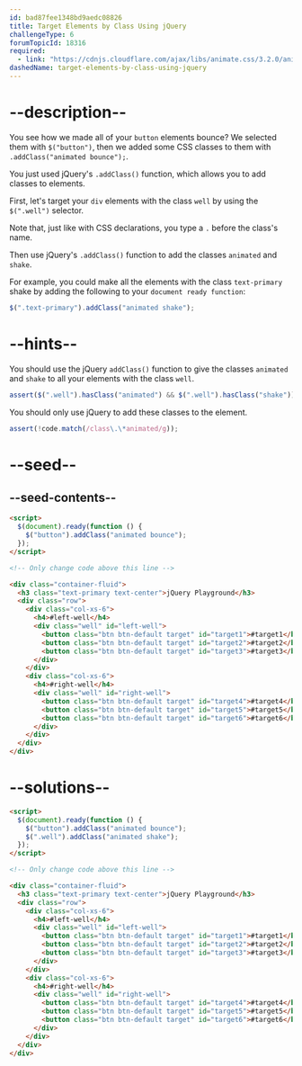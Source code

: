 ```yaml
---
id: bad87fee1348bd9aedc08826
title: Target Elements by Class Using jQuery
challengeType: 6
forumTopicId: 18316
required:
  - link: "https://cdnjs.cloudflare.com/ajax/libs/animate.css/3.2.0/animate.css"
dashedName: target-elements-by-class-using-jquery
---
```


# --description--

You see how we made all of your `button` elements bounce? We selected them with `$("button")`, then we added some CSS classes to them with `.addClass("animated bounce");`.

You just used jQuery's `.addClass()` function, which allows you to add classes to elements.

First, let's target your `div` elements with the class `well` by using the `$(".well")` selector.

Note that, just like with CSS declarations, you type a `.` before the class's name.

Then use jQuery's `.addClass()` function to add the classes `animated` and `shake`.

For example, you could make all the elements with the class `text-primary` shake by adding the following to your `document ready function`:

```js
$(".text-primary").addClass("animated shake");
```

# --hints--

You should use the jQuery `addClass()` function to give the classes `animated` and `shake` to all your elements with the class `well`.

```js
assert($(".well").hasClass("animated") && $(".well").hasClass("shake"));
```

You should only use jQuery to add these classes to the element.

```js
assert(!code.match(/class\.\*animated/g));
```

# --seed--

## --seed-contents--

```html
<script>
  $(document).ready(function () {
    $("button").addClass("animated bounce");
  });
</script>

<!-- Only change code above this line -->

<div class="container-fluid">
  <h3 class="text-primary text-center">jQuery Playground</h3>
  <div class="row">
    <div class="col-xs-6">
      <h4>#left-well</h4>
      <div class="well" id="left-well">
        <button class="btn btn-default target" id="target1">#target1</button>
        <button class="btn btn-default target" id="target2">#target2</button>
        <button class="btn btn-default target" id="target3">#target3</button>
      </div>
    </div>
    <div class="col-xs-6">
      <h4>#right-well</h4>
      <div class="well" id="right-well">
        <button class="btn btn-default target" id="target4">#target4</button>
        <button class="btn btn-default target" id="target5">#target5</button>
        <button class="btn btn-default target" id="target6">#target6</button>
      </div>
    </div>
  </div>
</div>
```

# --solutions--

```html
<script>
  $(document).ready(function () {
    $("button").addClass("animated bounce");
    $(".well").addClass("animated shake");
  });
</script>

<!-- Only change code above this line -->

<div class="container-fluid">
  <h3 class="text-primary text-center">jQuery Playground</h3>
  <div class="row">
    <div class="col-xs-6">
      <h4>#left-well</h4>
      <div class="well" id="left-well">
        <button class="btn btn-default target" id="target1">#target1</button>
        <button class="btn btn-default target" id="target2">#target2</button>
        <button class="btn btn-default target" id="target3">#target3</button>
      </div>
    </div>
    <div class="col-xs-6">
      <h4>#right-well</h4>
      <div class="well" id="right-well">
        <button class="btn btn-default target" id="target4">#target4</button>
        <button class="btn btn-default target" id="target5">#target5</button>
        <button class="btn btn-default target" id="target6">#target6</button>
      </div>
    </div>
  </div>
</div>
```
